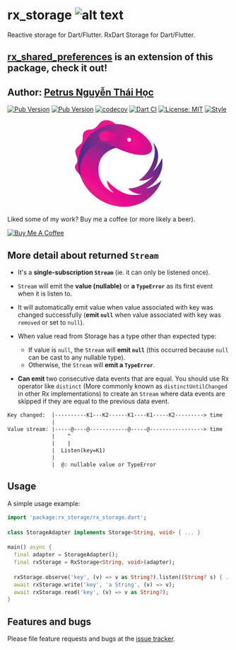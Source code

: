 # rx_storage ![alt text](https://avatars3.githubusercontent.com/u/6407041?s=32&v=4)

Reactive storage for Dart/Flutter. RxDart Storage for Dart/Flutter.

## [rx_shared_preferences](https://github.com/hoc081098/rx_shared_preferences) is an extension of this package, check it out!

## Author: [Petrus Nguyễn Thái Học](https://github.com/hoc081098)
[![Pub Version](https://img.shields.io/pub/v/rx_storage?style=flat)](https://pub.dev/packages/rx_storage)
[![Pub Version](https://img.shields.io/pub/v/rx_storage?style=flat&include_prereleases)](https://pub.dev/packages/rx_storage)
[![codecov](https://codecov.io/gh/Flutter-Dart-Open-Source/rx_storage/branch/master/graph/badge.svg?token=6eORcR6Web)](https://codecov.io/gh/Flutter-Dart-Open-Source/rx_storage)
[![Dart CI](https://github.com/Flutter-Dart-Open-Source/rx_storage/actions/workflows/dart.yml/badge.svg)](https://github.com/Flutter-Dart-Open-Source/rx_storage/actions/workflows/dart.yml)
[![License: MIT](https://img.shields.io/badge/License-MIT-yellow.svg)](https://opensource.org/licenses/MIT)
[![Style](https://img.shields.io/badge/style-pedantic-40c4ff.svg)](https://github.com/dart-lang/pedantic)

<p align="center">
<img src="https://github.com/Flutter-Dart-Open-Source/rx_storage/blob/master/screenshots/logo.png?raw=true" height="200" alt="RxDart" />
</p>

Liked some of my work? Buy me a coffee (or more likely a beer).

<a href="https://www.buymeacoffee.com/hoc081098" target="_blank"><img src="https://cdn.buymeacoffee.com/buttons/v2/default-blue.png" alt="Buy Me A Coffee" height=64></a>

## More detail about returned `Stream`

-   It's a **single-subscription `Stream`** (ie. it can only be listened once).

-   `Stream` will emit the **value (nullable)** or **a `TypeError`** as its first event when it is listen to.

-   It will automatically emit value when value associated with key was changed successfully
    (**emit `null`** when value associated with key was `removed` or set to `null`).

-   When value read from Storage has a type other than expected type:
    -   If value is `null`, the `Stream` will **emit `null`** (this occurred because `null` can be cast to any nullable type).
    -   Otherwise, the `Stream` will **emit a `TypeError`**.

-   **Can emit** two consecutive data events that are equal. You should use Rx operator like `distinct` (More commonly known as `distinctUntilChanged` in other Rx implementations) to create an `Stream` where data events are skipped if they are equal to the previous data event.

```text
Key changed:  |----------K1---K2------K1----K1-----K2---------> time
              |                                                
Value stream: |-----@----@------------@-----@-----------------> time
              |    ^                                      
              |    |
              |  Listen(key=K1)
              |
              |  @: nullable value or TypeError
```
## Usage

A simple usage example:

```dart
import 'package:rx_storage/rx_storage.dart';

class StorageAdapter implements Storage<String, void> { ... }

main() async {
  final adapter = StorageAdapter();
  final rxStorage = RxStorage<String, void>(adapter);

  rxStorage.observe('key', (v) => v as String?).listen((String? s) { ... });
  await rxStorage.write('key', 'a String', (v) => v);
  await rxStorage.read('key', (v) => v as String?);
}
```

## Features and bugs

Please file feature requests and bugs at the [issue tracker][tracker].

[tracker]: https://github.com/Flutter-Dart-Open-Source/rx_storage/issues

